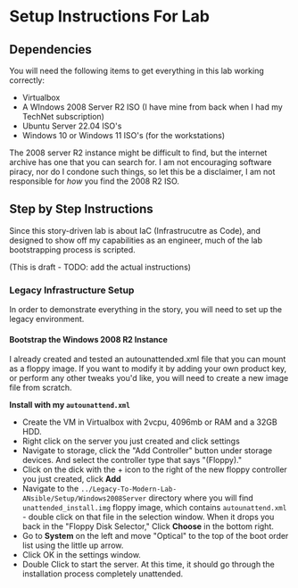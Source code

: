 # Setup Instructions For Lab

## Dependencies
You will need the following items to get everything in this lab working correctly: 

- Virtualbox 
- A WIndows 2008 Server R2 ISO (I have mine from back when I had my TechNet subscription)
- Ubuntu Server 22.04 ISO's 
- Windows 10 or Windows 11 ISO's (for the workstations)

The 2008 server R2 instance might be difficult to find, but the internet archive has one that you can search for. I am not encouraging software piracy, nor do I condone such things, so let this be a disclaimer, I am not responsible for *how* you find the 2008 R2 ISO. 

## Step by Step Instructions 

Since this story-driven lab is about IaC (Infrastrucutre as Code), and designed to show off my capabilities as an engineer, much of the lab bootstrapping process is scripted. 

(This is draft - TODO: add the actual instructions)

### Legacy Infrastructure Setup

In order to demonstrate everything in the story, you will need to set up the legacy environment. 

#### Bootstrap the Windows 2008 R2 Instance

I already created and tested an autounattended.xml file that you can mount as a floppy image. If you want to modify it by adding your own product key, or perform any other tweaks you'd like, you will need to create a new image file from scratch. 

**Install with my `autounattend.xml`**

- Create the VM in Virtualbox with 2vcpu, 4096mb or RAM and a 32GB HDD. 
- Right click on the server you just created and click settings 
- Navigate to storage, click the "Add Controller" button under storage devices. And select the controller type that says "(Floppy)."
- Click on the dick with the + icon to the right of the new floppy controller you just created, click **Add**
- Navigate to the `../Legacy-To-Modern-Lab-ANsible/Setup/Windows2008Server` directory where you will find `unattended_install.img` floppy image, which contains `autounattend.xml` - double click on that file in the selection window. When it drops you back in the "Floppy Disk Selector," Click **Choose** in the bottom right. 
- Go to **System** on the left and move "Optical" to the top of the boot order list using the little up arrow.
- Click OK in the settings window. 
- Double Click to start the server. At this time, it should go through the installation process completely unattended. 